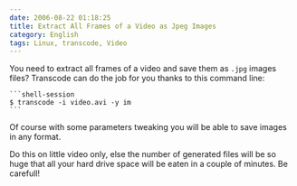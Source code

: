 ```yaml
---
date: 2006-08-22 01:18:25
title: Extract All Frames of a Video as Jpeg Images
category: English
tags: Linux, transcode, Video
---
```


You need to extract all frames of a video and save them as `.jpg` images files? Transcode can do the job for you thanks to this command line:

    ```shell-session
    $ transcode -i video.avi -y im
    ```

Of course with some parameters tweaking you will be able to save images in any format.

Do this on little video only, else the number of generated files will be so huge that all your hard drive space will be eaten in a couple of minutes. Be carefull!
